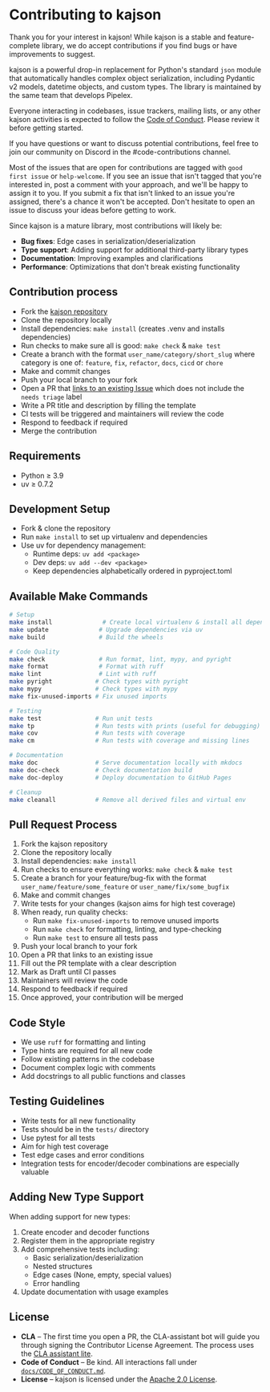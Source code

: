 # Contributing to kajson

Thank you for your interest in kajson! While kajson is a stable and feature-complete library, we do accept contributions if you find bugs or have improvements to suggest.

kajson is a powerful drop-in replacement for Python's standard `json` module that automatically handles complex object serialization, including Pydantic v2 models, datetime objects, and custom types. The library is maintained by the same team that develops Pipelex.

Everyone interacting in codebases, issue trackers, mailing lists, or any other kajson activities is expected to follow the [Code of Conduct](docs/CODE_OF_CONDUCT.md). Please review it before getting started.

If you have questions or want to discuss potential contributions, feel free to join our community on Discord in the #code-contributions channel.

Most of the issues that are open for contributions are tagged with `good first issue` or `help-welcome`. If you see an issue that isn't tagged that you're interested in, post a comment with your approach, and we'll be happy to assign it to you. If you submit a fix that isn't linked to an issue you're assigned, there's a chance it won't be accepted. Don't hesitate to open an issue to discuss your ideas before getting to work.

Since kajson is a mature library, most contributions will likely be:

- **Bug fixes**: Edge cases in serialization/deserialization
- **Type support**: Adding support for additional third-party library types
- **Documentation**: Improving examples and clarifications
- **Performance**: Optimizations that don't break existing functionality

## Contribution process

- Fork the [kajson repository](https://github.com/PipelexLab/kajson)
- Clone the repository locally
- Install dependencies: `make install` (creates .venv and installs dependencies)
- Run checks to make sure all is good: `make check` & `make test`
- Create a branch with the format `user_name/category/short_slug` where category is one of: `feature`, `fix`, `refactor`, `docs`, `cicd` or `chore`
- Make and commit changes
- Push your local branch to your fork
- Open a PR that [links to an existing Issue](https://docs.github.com/en/issues/tracking-your-work-with-issues/linking-a-pull-request-to-an-issue) which does not include the `needs triage` label
- Write a PR title and description by filling the template
- CI tests will be triggered and maintainers will review the code
- Respond to feedback if required
- Merge the contribution

## Requirements

- Python ≥ 3.9
- uv ≥ 0.7.2

## Development Setup

- Fork & clone the repository
- Run `make install` to set up virtualenv and dependencies
- Use uv for dependency management:
  - Runtime deps: `uv add <package>`
  - Dev deps: `uv add --dev <package>`
  - Keep dependencies alphabetically ordered in pyproject.toml

## Available Make Commands

```bash
# Setup
make install              # Create local virtualenv & install all dependencies
make update              # Upgrade dependencies via uv
make build               # Build the wheels

# Code Quality
make check               # Run format, lint, mypy, and pyright
make format              # Format with ruff
make lint                # Lint with ruff
make pyright            # Check types with pyright
make mypy               # Check types with mypy
make fix-unused-imports # Fix unused imports

# Testing
make test               # Run unit tests
make tp                 # Run tests with prints (useful for debugging)
make cov                # Run tests with coverage
make cm                 # Run tests with coverage and missing lines

# Documentation
make doc                # Serve documentation locally with mkdocs
make doc-check          # Check documentation build
make doc-deploy         # Deploy documentation to GitHub Pages

# Cleanup
make cleanall           # Remove all derived files and virtual env
```

## Pull Request Process

1. Fork the kajson repository
2. Clone the repository locally
3. Install dependencies: `make install`
4. Run checks to ensure everything works: `make check` & `make test`
5. Create a branch for your feature/bug-fix with the format `user_name/feature/some_feature` or `user_name/fix/some_bugfix`
6. Make and commit changes
7. Write tests for your changes (kajson aims for high test coverage)
8. When ready, run quality checks:
   - Run `make fix-unused-imports` to remove unused imports
   - Run `make check` for formatting, linting, and type-checking
   - Run `make test` to ensure all tests pass
9. Push your local branch to your fork
10. Open a PR that links to an existing issue
11. Fill out the PR template with a clear description
12. Mark as Draft until CI passes
13. Maintainers will review the code
14. Respond to feedback if required
15. Once approved, your contribution will be merged

## Code Style

- We use `ruff` for formatting and linting
- Type hints are required for all new code
- Follow existing patterns in the codebase
- Document complex logic with comments
- Add docstrings to all public functions and classes

## Testing Guidelines

- Write tests for all new functionality
- Tests should be in the `tests/` directory
- Use pytest for all tests
- Aim for high test coverage
- Test edge cases and error conditions
- Integration tests for encoder/decoder combinations are especially valuable

## Adding New Type Support

When adding support for new types:

1. Create encoder and decoder functions
2. Register them in the appropriate registry
3. Add comprehensive tests including:
   - Basic serialization/deserialization
   - Nested structures
   - Edge cases (None, empty, special values)
   - Error handling
4. Update documentation with usage examples

## License

* **CLA** – The first time you open a PR, the CLA-assistant bot will guide you through signing the Contributor License Agreement. The process uses the [CLA assistant lite](https://github.com/marketplace/actions/cla-assistant-lite).
* **Code of Conduct** – Be kind. All interactions fall under [`docs/CODE_OF_CONDUCT.md`](docs/CODE_OF_CONDUCT.md).
* **License** – kajson is licensed under the [Apache 2.0 License](LICENSE).
